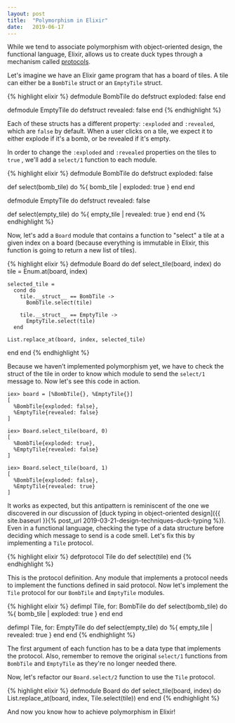 ```yaml
---
layout: post
title:  "Polymorphism in Elixir"
date:   2019-06-17
---
```


While we tend to associate polymorphism with object-oriented design, the functional language, Elixir, allows us to create duck types through a mechanism called [protocols](https://elixir-lang.org/getting-started/protocols.html).

Let's imagine we have an Elixir game program that has a board of tiles. A tile can either be a `BombTile` struct or an `EmptyTile` struct.

{% highlight elixir %}
defmodule BombTile do
  defstruct exploded: false
end

defmodule EmptyTile do
  defstruct revealed: false
end
{% endhighlight %}

Each of these structs has a different property: `:exploded` and `:revealed`, which are `false` by default. When a user clicks on a tile, we expect it to either explode if it's a bomb, or be revealed if it's empty.

In order to change the `:exploded` and `:revealed` properties on the tiles to `true` , we'll add a `select/1` function to each module.

{% highlight elixir %}
defmodule BombTile do
  defstruct exploded: false

  def select(bomb_tile) do
    %{ bomb_tile | exploded: true }
  end
end

defmodule EmptyTile do
  defstruct revealed: false

  def select(empty_tile) do
    %{ empty_tile | revealed: true }
  end
end
{% endhighlight %}

Now, let's add a `Board` module that contains a function to "select" a tile at a given index on a board (because everything is immutable in Elixir, this function is going to return a new list of tiles). 

{% highlight elixir %}
defmodule Board do
  def select_tile(board, index) do
    tile = Enum.at(board, index)

    selected_tile =
      cond do
        tile.__struct__ == BombTile ->
          BombTile.select(tile)

        tile.__struct__ == EmptyTile ->
          EmptyTile.select(tile)
      end

    List.replace_at(board, index, selected_tile)
  end
end
{% endhighlight %}

Because we haven’t implemented polymorphism yet, we have to check the struct of the tile in order to know which module to send the `select/1` message to. Now let's see this code in action.

```
iex> board = [%BombTile{}, %EmptyTile{}]
[
  %BombTile{exploded: false},
  %EmptyTile{revealed: false}
]

iex> Board.select_tile(board, 0)
[
  %BombTile{exploded: true},
  %EmptyTile{revealed: false}
]

iex> Board.select_tile(board, 1)
[
  %BombTile{exploded: false},
  %EmptyTile{revealed: true}
]
```

It works as expected, but this antipattern is reminiscent of the one we discovered in our discussion of [duck typing in object-oriented design]({{ site.baseurl }}{% post_url 2019-03-21-design-techniques-duck-typing %}). Even in a functional language, checking the type of a data structure before deciding which message to send is a code smell. Let's fix this by implementing a `Tile` protocol.

{% highlight elixir %}
defprotocol Tile do
  def select(tile)
end
{% endhighlight %}

This is the protocol definition. Any module that implements a protocol needs to implement the functions defined in said protocol. Now let's implement the `Tile` protocol for our `BombTile` and `EmptyTile` modules. 

{% highlight elixir %}
defimpl Tile, for: BombTile do
  def select(bomb_tile) do
    %{ bomb_tile | exploded: true }
  end
end

defimpl Tile, for: EmptyTile do
  def select(empty_tile) do
    %{ empty_tile | revealed: true }
  end
end
{% endhighlight %}

The first argument of each function has to be a data type that implements the protocol. Also, remember to remove the original `select/1` functions from `BombTile` and `EmptyTile` as they're no longer needed there.

Now, let's refactor our `Board.select/2` function to use the `Tile` protocol.

{% highlight elixir %}
defmodule Board do
  def select_tile(board, index) do
    List.replace_at(board, index, Tile.select(tile))
  end
end
{% endhighlight %}

And now you know how to achieve polymorphism in Elixir!
